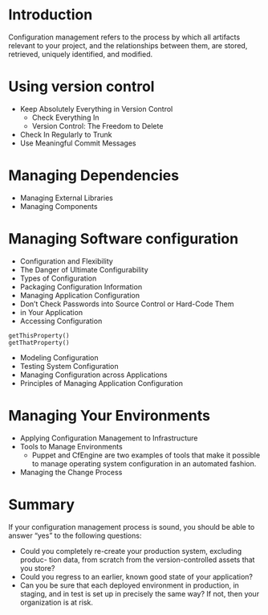 # Introduction 

Configuration management refers to the process by which all artifacts relevant to
your project, and the relationships between them, are stored, retrieved, uniquely
identified, and modified.

# Using version control

* Keep Absolutely Everything in Version Control
    * Check Everything In
    * Version Control: The Freedom to Delete
* Check In Regularly to Trunk
* Use Meaningful Commit Messages    

# Managing Dependencies 

* Managing External Libraries
* Managing Components

# Managing Software configuration 

* Configuration and Flexibility
* The Danger of Ultimate Configurability
* Types of Configuration
* Packaging Configuration Information
* Managing Application Configuration
* Don’t Check Passwords into Source Control or Hard-Code Them
* in Your Application
* Accessing Configuration
```
getThisProperty()
getThatProperty()
```
* Modeling Configuration
* Testing System Configuration
* Managing Configuration across Applications
* Principles of Managing Application Configuration

# Managing Your Environments 

* Applying Configuration Management to Infrastructure
* Tools to Manage Environments
    * Puppet and CfEngine are two examples of tools that make it possible to manage
    operating system configuration in an automated fashion.
* Managing the Change Process    

# Summary

If your configuration management process is sound, you should be able to
answer “yes” to the following questions:
* Could you completely re-create your production system, excluding produc-
tion data, from scratch from the version-controlled assets that you store?
* Could you regress to an earlier, known good state of your application?
* Can you be sure that each deployed environment in production, in staging,
and in test is set up in precisely the same way?
If not, then your organization is at risk.
